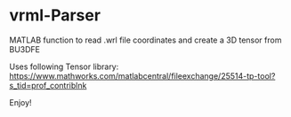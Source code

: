 # vrml-Parser
MATLAB function to read .wrl file coordinates and create a 3D tensor from BU3DFE

Uses following Tensor library:
https://www.mathworks.com/matlabcentral/fileexchange/25514-tp-tool?s_tid=prof_contriblnk 

Enjoy!
